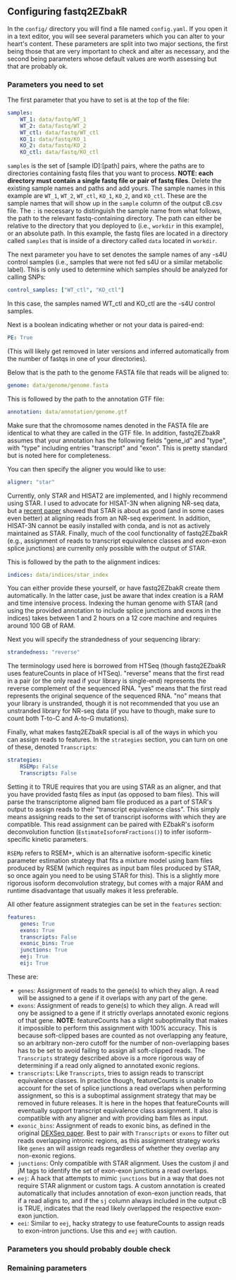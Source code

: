 ## Configuring fastq2EZbakR

In the `config/` directory you will find a file named `config.yaml`. If you open it in a text editor, you will see several parameters which you can alter to your heart's content. These parameters are split into two major sections, the first being those that are very important to check and alter as necessary, and the second being parameters whose default values are worth assessing but that are probably ok.

### Parameters you need to set

 The first parameter that you have to set is at the top of the file:

``` yaml
samples:
    WT_1: data/fastq/WT_1
    WT_2: data/fastq/WT_2
    WT_ctl: data/fastq/WT_ctl
    KO_1: data/fastq/KO_1
    KO_2: data/fastq/KO_2
    KO_ctl: data/fastq/KO_ctl
```
`samples` is the set of \[sample ID\]:\[path\] pairs, where the paths are to directories containing fastq files that you want to process. **NOTE: each directory must contain a single fastq file or pair of fastq files**. Delete the existing sample names and paths and add yours. The sample names in this example are `WT_1`, `WT_2`, `WT_ctl`, `KO_1`, `KO_2`, and `KO_ctl`. These are the sample names that will show up in the `sample` column of the output cB.csv file. The `:` is necessary to distinguish the sample name from what follows, the path to the relevant fastq-containing directory. The path can either be relative to the directory that you deployed to (i.e., `workdir` in this example), or an absolute path. In this example, the fastq files are located in a directory called `samples` that is inside of a directory called `data` located in `workdir`. 


The next parameter you have to set denotes the sample names of any -s4U control samples (i.e., samples that were not fed s4U or a similar metabolic label). This is only used to determine which samples should be analyzed for calling SNPs:

``` yaml
control_samples: ["WT_ctl", "KO_ctl"]
```

In this case, the samples named WT_ctl and KO_ctl are the -s4U control samples.

Next is a boolean indicating whether or not your data is paired-end:

```yaml
PE: True
```

(This will likely get removed in later versions and inferred automatically from the number of fastqs in one of your directories).

Below that is the path to the genome FASTA file that reads will be aligned to:

``` yaml
genome: data/genome/genome.fasta
```

This is followed by the path to the annotation GTF file:

``` yaml
annotation: data/annotation/genome.gtf
```

Make sure that the chromosome names denoted in the FASTA file are identical to what they are called in the GTF file. In addition, fastq2EZbakR assumes that your annotation has the following fields "gene_id" and "type", with "type" including entries "transcript" and "exon". This is pretty standard but is noted here for completeness.

You can then specify the aligner you would like to use:

```yaml
aligner: "star"
```
Currently, only STAR and HISAT2 are implemented, and I highly recommend using STAR. I used to advocate for HISAT-3N when aligning NR-seq data, but a [recent paper](https://pubmed.ncbi.nlm.nih.gov/38381903/) showed that STAR is about as good (and in some cases even better) at aligning reads from an NR-seq experiment. In addition, HISAT-3N cannot be easily installed with conda, and is not as actively maintained as STAR. Finally, much of the cool functionality of fastq2EZbakR (e.g., assignment of reads to transcript equivalence classes and exon-exon splice junctions) are currenlty only possible with the output of STAR.


This is followed by the path to the alignment indices:

```yaml
indices: data/indices/star_index
```

You can either provide these yourself, or have fastq2EZbakR create them automatically. In the latter case, just be aware that index creation is a RAM and time intensive process. Indexing the human genome with STAR (and using the provided annotation to include splice junctions and exons in the indices) takes between 1 and 2 hours on a 12 core machine and requires around 100 GB of RAM.

Next you will specify the strandedness of your sequencing library:

```yaml
strandedness: "reverse"
```

The terminology used here is borrowed from HTSeq (though fastq2EZbakR uses featureCounts in place of HTSeq). "reverse" means that the first read in a pair (or the only read if your library is single-end) represents the reverse complement of the sequenced RNA. "yes" means that the first read represents the original sequence of the sequenced RNA. "no" means that your library is unstranded, though it is not recommended that you use an unstranded library for NR-seq data (if you have to though, make sure to count both T-to-C and A-to-G mutations).

Finally, what makes fastq2EZbakR special is all of the ways in which you can assign reads to features. In the `strategies` section, you can turn on one of these, denoted `Transcripts`:

```yaml
strategies:
    RSEMp: False
    Transcripts: False
```

Setting it to TRUE requires that you are using STAR as an aligner, and that you have provided fastq files as input (as opposed to bam files). This will parse the transcriptome aligned bam file produced as a part of STAR's output to assign reads to their "transcript equivalence class". This simply means assigning reads to the set of transcript isoforms with which they are compatible. This read assignment can be paired with EZbakR's isoform deconvolution function (`EstimateIsoformFractions()`) to infer isoform-specific kinetic parameters. 

`RSEMp` refers to RSEM+, which is an alternative isoform-specific kinetic parameter estimation strategy that fits a mixture model using bam files produced by RSEM (which requires as input bam files produced by STAR, so once again you need to be using STAR for this). This is a slightly more rigorous isoform deconvolution strategy, but comes with a major RAM and runtime disadvantage that usually makes it less preferable.

All other feature assignment strategies can be set in the `features` section:
```yaml
features:
    genes: True
    exons: True
    transcripts: False
    exonic_bins: True
    junctions: True
    eej: True
    eij: True
```

These are:

* `genes`: Assignment of reads to the gene(s) to which they align. A read will be assigned to a gene if it overlaps with any part of the gene.
* `exons`: Assignment of reads to gene(s) to which they align. A read will ony be assigned to a gene if it strictly overlaps annotated exonic regions of that gene. **NOTE**: featureCounts has a slight suboptimality that makes it impossible to perform this assignment with 100% accuracy. This is because soft-clipped bases are counted as not overlapping any feature, so an arbitrary non-zero cutoff for the number of non-overlapping bases has to be set to avoid failing to assign all soft-clipped reads. The `Transcripts` strategy described above is a more rigorous way of determining if a read only aligned to annotated exonic regions.
* `transcripts`: Like `Transcripts`, tries to assign reads to transcript equivalence classes. In practice though, featureCounts is unable to account for the set of splice junctions a read overlaps when performing assignment, so this is a suboptimal assignment strategy that may be removed in future releases. It is here in the hopes that featureCounts will eventually support transcript equivalence class assignment. It also is compatible with any aligner and with providing bam files as input.
* `exonic_bins`: Assignment of reads to exonic bins, as defined in the original [DEXSeq paper](https://www.ncbi.nlm.nih.gov/pmc/articles/PMC3460195/). Best to pair with `Transcripts` or `exons` to filter out reads overlapping intronic regions, as this assignment strategy works like `genes` an will assign reads regardless of whether they overlap any non-exonic regions.
* `junctions`: Only compatible with STAR alignment. Uses the custom jI and jM tags to identify the set of exon-exon junctions a read overlaps.
* `eej`: A hack that attempts to mimic `junctions` but in a way that does not require STAR alignment or custom tags. A custom annotation is created automatically that includes annotation of exon-exon junction reads, that if a read aligns to, and if the `sj` column always included in the output cB is TRUE, indicates that the read likely overlapped the respective exon-exon junction.
* `eei`: Similar to `eej`, hacky strategy to use featureCounts to assign reads to exon-intron junctions. Use this and `eej` with caution.


### Parameters you should probably double check




### Remaining parameters
